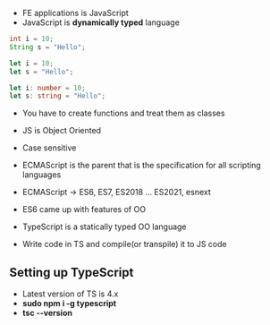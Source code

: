 * FE applications is JavaScript
* JavaScript is __dynamically typed__ language

``` java
int i = 10;
String s = "Hello"; 
```

``` javascript
let i = 10;
let s = "Hello"; 
```

``` typescript
let i: number = 10;
let s: string = "Hello"; 
```

* You have to create functions and treat them as classes
* JS is Object Oriented
* Case sensitive


* ECMAScript is the parent that is the specification for all scripting languages
* ECMAScript -> ES6, ES7, ES2018 ... ES2021, esnext
* ES6 came up with features of OO

* TypeScript is a statically typed OO language
* Write code in TS and compile(or transpile) it to JS code

## Setting up TypeScript

* Latest version of TS is 4.x
* __sudo npm i -g typescript__
* __tsc --version__